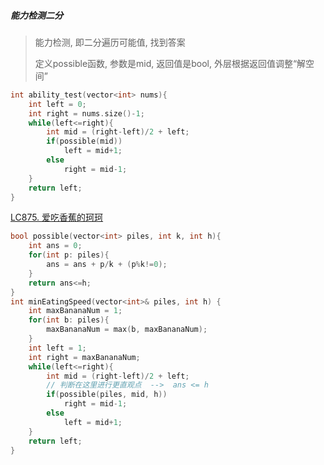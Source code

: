 ##### 能力检测二分

> 能力检测, 即二分遍历可能值, 找到答案
>
> 定义possible函数, 参数是mid, 返回值是bool, 外层根据返回值调整“解空间”

```CPP
int ability_test(vector<int> nums){
    int left = 0;
    int right = nums.size()-1;
    while(left<=right){
        int mid = (right-left)/2 + left;
        if(possible(mid))
            left = mid+1;
       	else
            right = mid-1;
    }
    return left;
}
```

[LC875. 爱吃香蕉的珂珂](/workspace/875.%E7%88%B1%E5%90%83%E9%A6%99%E8%95%89%E7%9A%84%E7%8F%82%E7%8F%82.cpp)

```CPP
bool possible(vector<int> piles, int k, int h){
    int ans = 0;
    for(int p: piles){
        ans = ans + p/k + (p%k!=0);
    }
    return ans<=h;
}
int minEatingSpeed(vector<int>& piles, int h) {
    int maxBananaNum = 1;
    for(int b: piles){
        maxBananaNum = max(b, maxBananaNum);
    }
    int left = 1;
    int right = maxBananaNum;
    while(left<=right){
        int mid = (right-left)/2 + left;
        // 判断在这里进行更直观点  -->  ans <= h
        if(possible(piles, mid, h))
            right = mid-1;
        else
            left = mid+1;
    }
    return left;
}
```

